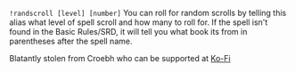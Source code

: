 `!randscroll [level] [number]`
 You can roll for random scrolls by telling this alias what level of spell scroll and how many to roll for. If the spell isn't found in the Basic Rules/SRD, it will tell you what book its from in parentheses after the spell name.

 Blatantly stolen from Croebh who can be supported at [Ko-Fi](https://ko-fi.com/croebh)
